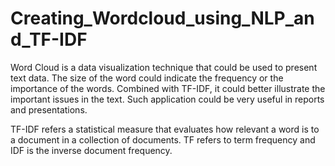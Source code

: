 # Creating_Wordcloud_using_NLP_and_TF-IDF

Word Cloud is a data visualization technique that could be used to present text data. The size of the word could indicate the frequency or the importance of the words. Combined with TF-IDF, it could better illustrate the important issues in the text. Such application could be very useful in reports and presentations. 

TF-IDF refers a statistical measure that evaluates how relevant a word is to a document in a collection of documents. TF refers to term frequency and IDF is the inverse document frequency.
